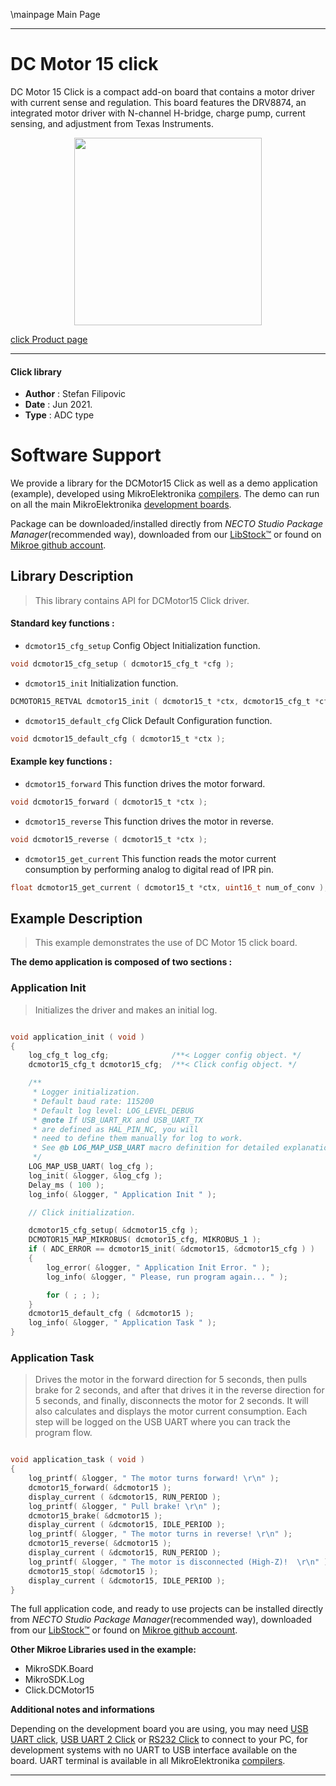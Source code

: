 \mainpage Main Page


---
# DC Motor 15 click

DC Motor 15 Click is a compact add-on board that contains a motor driver with current sense and regulation. This board features the DRV8874, an integrated motor driver with N-channel H-bridge, charge pump, current sensing, and adjustment from Texas Instruments. 

<p align="center">
  <img src="https://download.mikroe.com/images/click_for_ide/dcmotor15_click.png" height=300px>
</p>

[click Product page](https://www.mikroe.com/dc-motor-15-click)

---


#### Click library

- **Author**        : Stefan Filipovic
- **Date**          : Jun 2021.
- **Type**          : ADC type


# Software Support

We provide a library for the DCMotor15 Click
as well as a demo application (example), developed using MikroElektronika
[compilers](https://www.mikroe.com/necto-studio).
The demo can run on all the main MikroElektronika [development boards](https://www.mikroe.com/development-boards).

Package can be downloaded/installed directly from *NECTO Studio Package Manager*(recommended way), downloaded from our [LibStock&trade;](https://libstock.mikroe.com) or found on [Mikroe github account](https://github.com/MikroElektronika/mikrosdk_click_v2/tree/master/clicks).

## Library Description

> This library contains API for DCMotor15 Click driver.

#### Standard key functions :

- `dcmotor15_cfg_setup` Config Object Initialization function.
```c
void dcmotor15_cfg_setup ( dcmotor15_cfg_t *cfg );
```

- `dcmotor15_init` Initialization function.
```c
DCMOTOR15_RETVAL dcmotor15_init ( dcmotor15_t *ctx, dcmotor15_cfg_t *cfg );
```

- `dcmotor15_default_cfg` Click Default Configuration function.
```c
void dcmotor15_default_cfg ( dcmotor15_t *ctx );
```

#### Example key functions :

- `dcmotor15_forward` This function drives the motor forward.
```c
void dcmotor15_forward ( dcmotor15_t *ctx );
```

- `dcmotor15_reverse` This function drives the motor in reverse.
```c
void dcmotor15_reverse ( dcmotor15_t *ctx );
```

- `dcmotor15_get_current` This function reads the motor current consumption by performing analog to digital read of IPR pin.
```c
float dcmotor15_get_current ( dcmotor15_t *ctx, uint16_t num_of_conv );
```

## Example Description

> This example demonstrates the use of DC Motor 15 click board.

**The demo application is composed of two sections :**

### Application Init

> Initializes the driver and makes an initial log.

```c

void application_init ( void )
{
    log_cfg_t log_cfg;              /**< Logger config object. */
    dcmotor15_cfg_t dcmotor15_cfg;  /**< Click config object. */

    /** 
     * Logger initialization.
     * Default baud rate: 115200
     * Default log level: LOG_LEVEL_DEBUG
     * @note If USB_UART_RX and USB_UART_TX 
     * are defined as HAL_PIN_NC, you will 
     * need to define them manually for log to work. 
     * See @b LOG_MAP_USB_UART macro definition for detailed explanation.
     */
    LOG_MAP_USB_UART( log_cfg );
    log_init( &logger, &log_cfg );
    Delay_ms ( 100 );
    log_info( &logger, " Application Init " );

    // Click initialization.

    dcmotor15_cfg_setup( &dcmotor15_cfg );
    DCMOTOR15_MAP_MIKROBUS( dcmotor15_cfg, MIKROBUS_1 );
    if ( ADC_ERROR == dcmotor15_init( &dcmotor15, &dcmotor15_cfg ) )
    {
        log_error( &logger, " Application Init Error. " );
        log_info( &logger, " Please, run program again... " );

        for ( ; ; );
    }
    dcmotor15_default_cfg ( &dcmotor15 );
    log_info( &logger, " Application Task " );
}

```

### Application Task

> Drives the motor in the forward direction for 5 seconds, then pulls brake for 2 seconds, 
> and after that drives it in the reverse direction for 5 seconds, and finally, 
> disconnects the motor for 2 seconds. It will also calculates and displays the motor current consumption.
> Each step will be logged on the USB UART where you can track the program flow.

```c

void application_task ( void )
{
    log_printf( &logger, " The motor turns forward! \r\n" );
    dcmotor15_forward( &dcmotor15 );
    display_current ( &dcmotor15, RUN_PERIOD );
    log_printf( &logger, " Pull brake! \r\n" );
    dcmotor15_brake( &dcmotor15 );
    display_current ( &dcmotor15, IDLE_PERIOD );
    log_printf( &logger, " The motor turns in reverse! \r\n" );
    dcmotor15_reverse( &dcmotor15 );
    display_current ( &dcmotor15, RUN_PERIOD );
    log_printf( &logger, " The motor is disconnected (High-Z)!  \r\n" );
    dcmotor15_stop( &dcmotor15 );
    display_current ( &dcmotor15, IDLE_PERIOD );
}

```

The full application code, and ready to use projects can be installed directly from *NECTO Studio Package Manager*(recommended way), downloaded from our [LibStock&trade;](https://libstock.mikroe.com) or found on [Mikroe github account](https://github.com/MikroElektronika/mikrosdk_click_v2/tree/master/clicks).

**Other Mikroe Libraries used in the example:**

- MikroSDK.Board
- MikroSDK.Log
- Click.DCMotor15

**Additional notes and informations**

Depending on the development board you are using, you may need
[USB UART click](https://www.mikroe.com/usb-uart-click),
[USB UART 2 Click](https://www.mikroe.com/usb-uart-2-click) or
[RS232 Click](https://www.mikroe.com/rs232-click) to connect to your PC, for
development systems with no UART to USB interface available on the board. UART
terminal is available in all MikroElektronika
[compilers](https://shop.mikroe.com/compilers).

---
